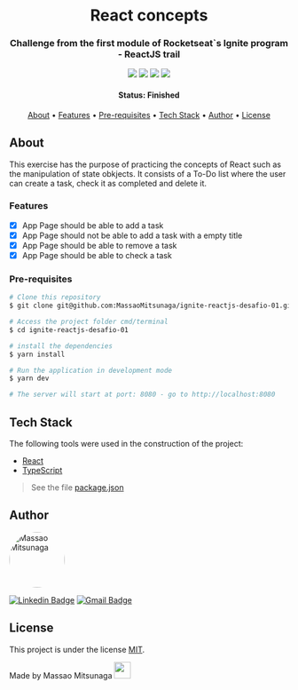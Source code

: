 

<h1 align="center">React concepts</h1>

<h3 align="center">Challenge from the first module of Rocketseat`s Ignite program - ReactJS trail </h3>

<p align="center">
  <img src="https://img.shields.io/github/issues/MassaoMitsunaga/ignite-reactjs-desafio-01" />
  <img src="https://img.shields.io/github/forks/MassaoMitsunaga/ignite-reactjs-desafio-01" />
  <img src="https://img.shields.io/github/stars/MassaoMitsunaga/ignite-reactjs-desafio-01" />
<img src="https://img.shields.io/github/license/MassaoMitsunaga/ignite-reactjs-desafio-01" />
</p>

<h4 align="center"> 
	 Status: Finished
</h4>

<p align="center">
 <a href="#about">About</a> •
 <a href="#features">Features</a> •
 <a href="#pre-requisites">Pre-requisites</a> • 
 <a href="#tech-stack">Tech Stack</a> • 
 <a href="#author">Author</a> • 
 <a href="#license">License</a>
</p>

## About

This exercise has the purpose of practicing the concepts of React such as the manipulation of state obkjects. It consists of a To-Do list where the user can create a task, check it as completed and delete it.

### Features

- [x] App Page should be able to add a task
- [x] App Page should not be able to add a task with a empty title
- [x] App Page should be able to remove a task
- [x] App Page should be able to check a task

### Pre-requisites

```bash
# Clone this repository
$ git clone git@github.com:MassaoMitsunaga/ignite-reactjs-desafio-01.git

# Access the project folder cmd/terminal
$ cd ignite-reactjs-desafio-01

# install the dependencies
$ yarn install

# Run the application in development mode
$ yarn dev

# The server will start at port: 8080 - go to http://localhost:8080
```

## Tech Stack

The following tools were used in the construction of the project:

- [React](https://reactjs.org/)
- [TypeScript](https://www.typescriptlang.org/)

> See the file  [package.json](https://github.com/MassaoMitsunaga/ignite-reactjs-desafio-01/blob/main/package.json)

## Author

 <img style="border-radius: 50%;" src="https://avatars.githubusercontent.com/u/20426370?v=4" width="100px;" alt="Massao Mitsunaga"/>

 [![Linkedin Badge](https://img.shields.io/badge/-Massao-blue?style=flat-square&logo=Linkedin&logoColor=white&link=https://www.linkedin.com/in/massaomitsunaga/)](https://www.linkedin.com/in/massaomitsunaga/) 
[![Gmail Badge](https://img.shields.io/badge/-mitsun.massao@gmail.com-c14438?style=flat-square&logo=Gmail&logoColor=white&link=mailto:mitsun.massao@gmail.com)](mailto:mitsun.massao@gmail.com)

## License

This project is under the license [MIT](./LICENSE).

Made by Massao Mitsunaga <img src="https://raw.githubusercontent.com/kaueMarques/kaueMarques/master/hi.gif" width="30px">
